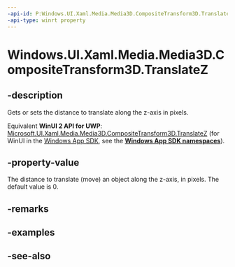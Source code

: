 ```yaml
---
-api-id: P:Windows.UI.Xaml.Media.Media3D.CompositeTransform3D.TranslateZ
-api-type: winrt property
---
```


<!-- Property syntax
public double TranslateZ { get;  set; }
-->

# Windows.UI.Xaml.Media.Media3D.CompositeTransform3D.TranslateZ

## -description
Gets or sets the distance to translate along the z-axis in pixels.

Equivalent **WinUI 2 API for UWP**: [Microsoft.UI.Xaml.Media.Media3D.CompositeTransform3D.TranslateZ](/windows/winui/api/microsoft.ui.xaml.media.media3d.compositetransform3d.translatez) (for WinUI in the [Windows App SDK](/windows/apps/windows-app-sdk/), see the **[Windows App SDK namespaces](/windows/windows-app-sdk/api/winrt/)**).

## -property-value
The distance to translate (move) an object along the z-axis, in pixels. The default value is 0.

## -remarks

## -examples

## -see-also
